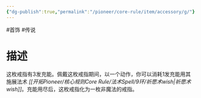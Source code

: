 ```yaml
---
{"dg-publish":true,"permalink":"/pioneer/core-rule/item/accessory/g/"}
---
```


#首饰 #传说
# 描述
这枚戒指有3发充能。佩戴这枚戒指期间，以一个动作，你可以消耗1发充能用其施展法术 _[[开拓Pioneer/核心规则Core Rule/法术Spell/9环/祈愿术wish\|祈愿术wish]]_。充能用尽后，这枚戒指化为一枚非魔法的戒指。

